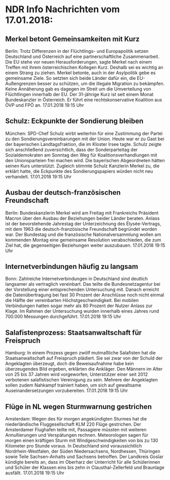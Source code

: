 # NDR Info Nachrichten vom 17.01.2018:


## Merkel betont Gemeinsamkeiten mit Kurz
Berlin: Trotz Differenzen in der Flüchtlings- und Europapolitik setzen Deutschland und Österreich auf eine partnerschaftliche Zusammenarbeit. Die EU stehe vor neuen Herausforderungen, sagte Merkel nach einem Treffen mit ihrem österreichischen Kollegen Kurz. Deshalb sei es wichtig an einem Strang zu ziehen. Merkel betonte, auch in der Asylpolitik gebe es gemeinsame Ziele. So setzten sich beide Länder dafür ein, die EU-Außengrenzen besser zu schützen, um die illegale Migration zu bekämpfen. Keine Annäherung gab es dagegen im Streit um die Umverteilung von Flüchtlingen innerhalb der EU. Der 31-jährige Kurz ist seit einem Monat Bundeskanzler in Österreich. Er führt eine rechtskonservative Koalition aus ÖVP und FPÖ an. 17.01.2018 19:15 Uhr 

## Schulz: Eckpunkte der Sondierung bleiben
München:	SPD-Chef Schulz wirbt weiterhin für eine Zustimmung der Partei zu den Sondierungsvereinbarungen mit der Union. Heute war er zu Gast bei der bayerischen Landtagsfraktion, die im Kloster Irsee tagte. Schulz zeigte sich anschließend zuversichtlich, dass der Sonderparteitag der Sozialdemokraten am Sonntag den Weg für Koalitionsverhandlungen mit den Unionsparteien frei machen wird. Die bayerischen Abgeordneten hätten seinen Kurs unterstützt. Zugleich stimmte Schulz Kanzlerin Merkel zu, die erklärt hatte, die Eckpunkte des Sondierungspapiers würden nicht neu verhandelt. 17.01.2018 19:15 Uhr 

## Ausbau der deutsch-französischen Freundschaft
Berlin:	Bundeskanzlerin Merkel wird am Freitag mit Frankreichs Präsident Macron über den Ausbau der Beziehungen beider Länder beraten. Anlass ist der bevorstehende Jahrestag der Unterzeichnung des Élysée-Vertrags, mit dem 1963 die deutsch-französische Freundschaft begründet worden war. Der Bundestag und die französische Nationalversammlung wollen am kommenden Montag eine gemeinsame Resolution verabschieden, die zum Ziel hat, die gegenseitigen Beziehungen weiter auszubauen. 17.01.2018 19:15 Uhr 

## Internetverbindungen häufig zu langsam
Bonn: Zahlreiche Internetverbindungen in Deutschland sind deutlich langsamer als vertraglich vereinbart. Das teilte die Bundesnetzagentur bei der Vorstellung einer entsprechenden Untersuchung mit. Danach erreicht die Datenübertragung bei fast 30 Prozent der Anschlüsse noch nicht einmal die Hälfte der vereinbarten Höchstgeschwindigkeit. Bei mobilen Verbindungen hatten sogar mehr als 80 Prozent der Nutzer Anlass zur Klage. Im Rahmen der Untersuchung wurden innerhalb eines Jahres rund 700.000 Messungen durchgeführt. 17.01.2018 19:15 Uhr 

## Salafistenprozess: Staatsanwaltschaft für Freispruch
Hamburg: In einem Prozess gegen zwölf mutmaßliche Salafisten hat die Staatsanwaltschaft auf Freispruch plädiert. Sie sei zwar von der Schuld der Angeklagten überzeugt, doch die Beweisaufnahme habe kein überzeugendes Bild ergeben, erklärten die Ankläger. Den Männern im Alter von 25 bis 37 Jahren wird vorgeworfen, Unterstützer einer seit 2012 verbotenen salafistischen Vereinigung zu sein. Mehrere der Angeklagten sollen zudem Nahkampf trainiert haben, um sich auf gewaltsame Auseinandersetzungen vorzubereiten. 17.01.2018 19:15 Uhr 

## Flüge in NL wegen Sturmwarnung gestrichen
Amsterdam: Wegen des für morgen angekündigten Sturmes hat die niederländische Fluggesellschaft KLM 220 Flüge gestrichen. Der Amsterdamer Flughafen teilte mit, Passagiere müssten mit weiteren Annullierungen und Verspätungen rechnen. Meteorologen sagen für morgen einen kräftigen Sturm mit Windgeschwindigkeiten von bis zu 130 Kilometer pro Stunde voraus. In Deutschland sind voraussichtlich Nordrhein-Westfalen, der Süden Niedersachsens, Nordhessen, Thüringen sowie Teile Sachsen-Anhalts und Sachsens betroffen. Der Landkreis Goslar kündigte bereits an, dass im Oberharz der Unterricht für alle Schülerinnen und Schüler der Klassen eins bis zehn in Clausthal-Zellerfeld und Braunlage ausfällt. 17.01.2018 19:15 Uhr 
